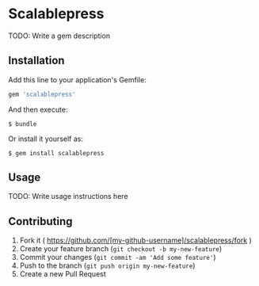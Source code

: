 # Scalablepress

TODO: Write a gem description

## Installation

Add this line to your application's Gemfile:

```ruby
gem 'scalablepress'
```

And then execute:

    $ bundle

Or install it yourself as:

    $ gem install scalablepress

## Usage

TODO: Write usage instructions here

## Contributing

1. Fork it ( https://github.com/[my-github-username]/scalablepress/fork )
2. Create your feature branch (`git checkout -b my-new-feature`)
3. Commit your changes (`git commit -am 'Add some feature'`)
4. Push to the branch (`git push origin my-new-feature`)
5. Create a new Pull Request
